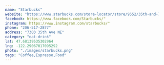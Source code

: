 ```yaml
---
name: "Starbucks"
website: "https://www.starbucks.com/store-locator/store/9552/35th-and-73rd-wedgwood-7303-35th-avenue-ne-seattle-wa-981155918-us"
facebook: https://www.facebook.com/Starbucks/"
instagram: https://www.instagram.com/starbucks/"
phone: "206-517-2877"
address: "7303 35th Ave NE"
category: "eat-drink"
lat: 47.68139535302964
lng: -122.29067017095292
photo: "./images/starbucks.png"
tags: "Coffee,Espresso,Food"
---
```


